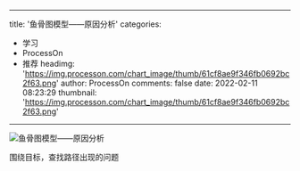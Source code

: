 
---
title: '鱼骨图模型——原因分析'
categories: 
 - 学习
 - ProcessOn
 - 推荐
headimg: 'https://img.processon.com/chart_image/thumb/61cf8ae9f346fb0692bc2f63.png'
author: ProcessOn
comments: false
date: 2022-02-11 08:23:29
thumbnail: 'https://img.processon.com/chart_image/thumb/61cf8ae9f346fb0692bc2f63.png'
---

<div>   
<img class="thumb" alt="鱼骨图模型——原因分析" src="https://img.processon.com/chart_image/thumb/61cf8ae9f346fb0692bc2f63.png" referrerpolicy="no-referrer">
<p>围绕目标，查找路径出现的问题</p>  
</div>
            